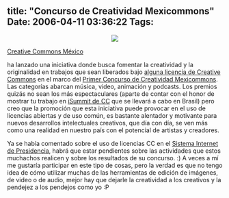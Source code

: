 title: "Concurso de Creatividad Mexicommons"
Date: 2006-04-11 03:36:22
Tags: 
---
<p align="center"><img align="middle" src="http://www.damog.net/files/misc/mexicommons.png"/></p>
<a target="_blank" href="http://www.creativecommons.org.mx">Creative Commons México</a><p> ha lanzado una iniciativa donde busca fomentar la creatividad y la originalidad en trabajos que sean liberados bajo <a target="_blank" href="http://creativecommons.org.mx/licencias/">alguna licencia de Creative Commons</a> en el marco del <a target="_blank" href="http://creativecommons.org.mx/2006/04/08/primer-concurso-de-creatividad-mexicommons/">Primer Concurso de Creatividad Mexicommons</a>. Las categorías abarcan música, video, animación y podcasts. Los premios quizás no sean los más espectaculares (aparte de contar con el honor de mostrar tu trabajo en <a target="_blank" href="http://creativecommons.org/support/summit/">iSummit de CC</a> que se llevará a cabo en Brasil) pero creo que la promoción que esta iniciativa puede provocar en el uso de licencias abiertas y de uso común, es bastante alentador y motivante para nuevos desarrollos intelectuales creativos, que día con día, se ven más como una realidad en nuestro país con el potencial de artistas y creadores.

Ya se había comentado sobre el uso de licencias CC en el <a target="_blank" href="http://www.sip.gob.mx/">Sistema Internet de Presidencia</a>, habrá que estar pendientes sobre las actividades que estos muchachos realicen y sobre los resultados de su concurso. :) A veces a mí me gustaría participar en este tipo de cosas, pero la verdad es que no tengo idea de cómo utilizar muchas de las herramientas de edición de imágenes, de video o de audio, mejor hay que dejarle la creatividad a los creativos y la pendejez a los pendejos como yo :P </p>
